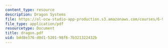 ```yaml
---
content_type: resource
description: Dragon Systems
file: https://ol-ocw-studio-app-production.s3.amazonaws.com/courses/6-933j-the-structure-of-engineering-revolutions-fall-2001/bdd8e376d0d1520198f67b321322432b_dragon.pdf
file_type: application/pdf
resourcetype: Document
title: dragon.pdf
uid: bdd8e376-d0d1-5201-98f6-7b321322432b
---
```


